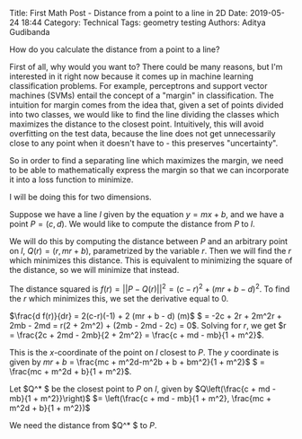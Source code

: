 Title: First Math Post - Distance from a point to a line in 2D
Date: 2019-05-24 18:44
Category: Technical
Tags: geometry testing
Authors: Aditya Gudibanda


How do you calculate the distance from a point to a line? 

First of all, why would you want to?  There could be many reasons, but I'm interested in it right now because it comes up in machine learning classification problems. For example, perceptrons and support vector machines (SVMs) entail the concept of a "margin" in classification. The intuition for margin comes from the idea that, given a set of points divided into two classes, we would like to find the line dividing the classes which maximizes the distance to the closest point. Intuitively, this will avoid overfitting on the test data, because the line does not get unnecessarily close to any point when it doesn't have to - this preserves "uncertainty". 

So in order to find a separating line which maximizes the margin, we need to be able to mathematically express the margin so that we can incorporate it into a loss function to minimize.

I will be doing this for two dimensions.


Suppose we have a line $l$ given by the equation $y = mx + b$, and we have a point $P = (c,d)$. We would like to compute the distance from $P$ to $l$.

We will do this by computing the distance between $P$ and an arbitrary point on $l$, $Q(r)= (r, mr + b)$, parametrized by the variable $r$. Then we will find the $r$ which minimizes this distance. This is equivalent to minimizing the square of the distance, so we will minimize that instead.

The distance squared is $f(r) = || P - Q(r) || ^2 = (c - r)^2 + (mr + b - d)^2$. To find the $r$ which minimizes this, we set the derivative equal to $0$.

$\frac{d f(r)}{dr} = 2(c-r)(-1) + 2 (mr + b - d) (m)$
$ = -2c + 2r + 2m^2r + 2mb - 2md = r(2 + 2m^2) + (2mb - 2md - 2c) = 0$. Solving for $r$, we get $r = \frac{2c + 2md - 2mb}{2 + 2m^2} = \frac{c + md - mb}{1 + m^2}$.

This is the $x$-coordinate of the point on $l$ closest to $P$. The $y$ coordinate is given by $mr + b$ = \frac{mc + m^2d-m^2b + b + bm^2}{1 + m^2}$
$ = \frac{mc + m^2d + b}{1 + m^2}$.

Let $Q^* $ be the closest point to $P$ on $l$, given by $Q\left(\frac{c + md - mb}{1 + m^2}}\right)$
$= \left(\frac{c + md - mb}{1 + m^2}, \frac{mc + m^2d + b}{1 + m^2})$

We need the distance from $Q^* $ to $P$.

